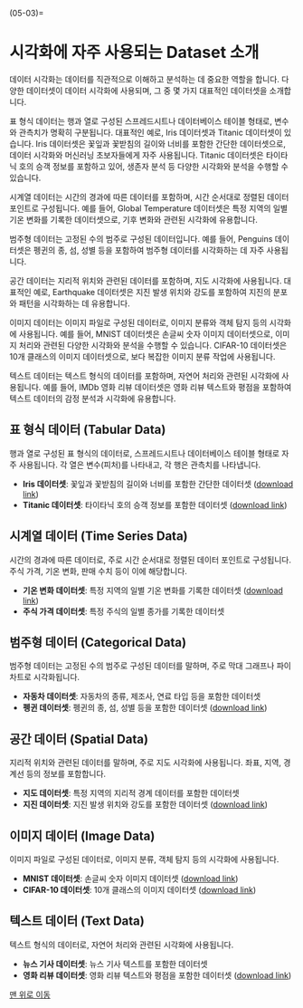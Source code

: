 (05-03)=
# 시각화에 자주 사용되는 Dataset 소개

데이터 시각화는 데이터를 직관적으로 이해하고 분석하는 데 중요한 역할을 합니다. 다양한 데이터셋이 데이터 시각화에 사용되며, 그 중 몇 가지 대표적인 데이터셋을 소개합니다.

표 형식 데이터는 행과 열로 구성된 스프레드시트나 데이터베이스 테이블 형태로, 변수와 관측치가 명확히 구분됩니다. 대표적인 예로, Iris 데이터셋과 Titanic 데이터셋이 있습니다. Iris 데이터셋은 꽃잎과 꽃받침의 길이와 너비를 포함한 간단한 데이터셋으로, 데이터 시각화와 머신러닝 초보자들에게 자주 사용됩니다. Titanic 데이터셋은 타이타닉 호의 승객 정보를 포함하고 있어, 생존자 분석 등 다양한 시각화와 분석을 수행할 수 있습니다.

시계열 데이터는 시간의 경과에 따른 데이터를 포함하며, 시간 순서대로 정렬된 데이터 포인트로 구성됩니다. 예를 들어, Global Temperature 데이터셋은 특정 지역의 일별 기온 변화를 기록한 데이터셋으로, 기후 변화와 관련된 시각화에 유용합니다.

범주형 데이터는 고정된 수의 범주로 구성된 데이터입니다. 예를 들어, Penguins 데이터셋은 펭귄의 종, 섬, 성별 등을 포함하여 범주형 데이터를 시각화하는 데 자주 사용됩니다.

공간 데이터는 지리적 위치와 관련된 데이터를 포함하며, 지도 시각화에 사용됩니다. 대표적인 예로, Earthquake 데이터셋은 지진 발생 위치와 강도를 포함하여 지진의 분포와 패턴을 시각화하는 데 유용합니다.

이미지 데이터는 이미지 파일로 구성된 데이터로, 이미지 분류와 객체 탐지 등의 시각화에 사용됩니다. 예를 들어, MNIST 데이터셋은 손글씨 숫자 이미지 데이터셋으로, 이미지 처리와 관련된 다양한 시각화와 분석을 수행할 수 있습니다. CIFAR-10 데이터셋은 10개 클래스의 이미지 데이터셋으로, 보다 복잡한 이미지 분류 작업에 사용됩니다.

텍스트 데이터는 텍스트 형식의 데이터를 포함하며, 자연어 처리와 관련된 시각화에 사용됩니다. 예를 들어, IMDb 영화 리뷰 데이터셋은 영화 리뷰 텍스트와 평점을 포함하여 텍스트 데이터의 감정 분석과 시각화에 유용합니다.



## 표 형식 데이터 (Tabular Data)

행과 열로 구성된 표 형식의 데이터로, 스프레드시트나 데이터베이스 테이블 형태로 자주 사용됩니다. 각 열은 변수(피처)를 나타내고, 각 행은 관측치를 나타냅니다.

- **Iris 데이터셋**: 꽃잎과 꽃받침의 길이와 너비를 포함한 간단한 데이터셋 ([download link](https://raw.githubusercontent.com/mwaskom/seaborn-data/master/iris.csv))
- **Titanic 데이터셋**: 타이타닉 호의 승객 정보를 포함한 데이터셋 ([download link](https://raw.githubusercontent.com/datasciencedojo/datasets/master/titanic.csv))

## 시계열 데이터 (Time Series Data)

시간의 경과에 따른 데이터로, 주로 시간 순서대로 정렬된 데이터 포인트로 구성됩니다. 주식 가격, 기온 변화, 판매 수치 등이 이에 해당합니다.

- **기온 변화 데이터셋**: 특정 지역의 일별 기온 변화를 기록한 데이터셋 ([download link](https://raw.githubusercontent.com/datasets/global-temp/master/data/monthly.csv))
- **주식 가격 데이터셋**: 특정 주식의 일별 종가를 기록한 데이터셋

## 범주형 데이터 (Categorical Data)

범주형 데이터는 고정된 수의 범주로 구성된 데이터를 말하며, 주로 막대 그래프나 파이 차트로 시각화됩니다.

- **자동차 데이터셋**: 자동차의 종류, 제조사, 연료 타입 등을 포함한 데이터셋
- **펭귄 데이터셋**: 펭귄의 종, 섬, 성별 등을 포함한 데이터셋 ([download link](https://raw.githubusercontent.com/mwaskom/seaborn-data/master/penguins.csv))

## 공간 데이터 (Spatial Data)

지리적 위치와 관련된 데이터를 말하며, 주로 지도 시각화에 사용됩니다. 좌표, 지역, 경계선 등의 정보를 포함합니다.

- **지도 데이터셋**: 특정 지역의 지리적 경계 데이터를 포함한 데이터셋
- **지진 데이터셋**: 지진 발생 위치와 강도를 포함한 데이터셋 ([download link](https://earthquake.usgs.gov/earthquakes/feed/v1.0/summary/all_week.csv))

## 이미지 데이터 (Image Data)

이미지 파일로 구성된 데이터로, 이미지 분류, 객체 탐지 등의 시각화에 사용됩니다.

- **MNIST 데이터셋**: 손글씨 숫자 이미지 데이터셋 ([download link](http://yann.lecun.com/exdb/mnist/))
- **CIFAR-10 데이터셋**: 10개 클래스의 이미지 데이터셋 ([download link](https://www.cs.toronto.edu/~kriz/cifar.html))


## 텍스트 데이터 (Text Data)

텍스트 형식의 데이터로, 자연어 처리와 관련된 시각화에 사용됩니다.

- **뉴스 기사 데이터셋**: 뉴스 기사 텍스트를 포함한 데이터셋
- **영화 리뷰 데이터셋**: 영화 리뷰 텍스트와 평점을 포함한 데이터셋 ([download link](https://ai.stanford.edu/~amaas/data/sentiment/))


[맨 위로 이동](05-03)